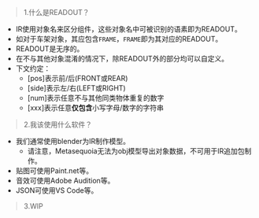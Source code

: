  >1.什么是READOUT？
   * IR使用对象名来区分组件，这些对象名中可被识别的语素即为READOUT。
   * 如对于车架对象，其应包含`FRAME`，`FRAME`即为其对应的READOUT。
   * READOUT是无序的。
   * 在不与其他对象混淆的情况下，除READOUT外的部分均可以自定义。 
   * 下文约定：
     - [pos]表示前/后(FRONT或REAR)
     - [side]表示左/右(LEFT或RIGHT)
     - [num]表示任意不与其他同类物体重复的数字
     - [xxx]表示任意**仅包含**小写字母/数字的字符串

 >2.我该使用什么软件？
   * 我们通常使用blender为IR制作模型。
     * 请注意，Metasequoia无法为obj模型导出对象数据，不可用于IR追加包制作。
   * 贴图可使用Paint.net等。
   * 音效可使用Adobe Audition等。
   * JSON可使用VS Code等。
 >3.WIP